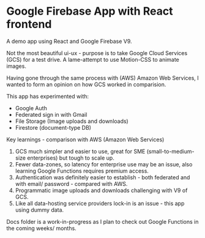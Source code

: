 # Google Firebase App with React frontend

A demo app using React and Google Firebase V9.

Not the most beautiful ui-ux - purpose is to take Google Cloud Services (GCS) for a test drive. A lame-attempt to use Motion-CSS to animate images. 

Having gone through the same process with (AWS) Amazon Web Services, I wanted to form an opinion on how GCS worked in comparision.

This app has experimented with:

- Google Auth
- Federated sign in with Gmail
- File Storage (Image uploads and downloads)
- Firestore (document-type DB)

Key learnings - comparison with AWS (Amazon Web Services)

1. GCS much simpler and easier to use, great for SME (small-to-medium-size enterprises) but tough to scale up.
2. Fewer data-zones, so latency for enterprise use may be an issue, also learning Google Functions requires premium access.
3. Authentication was definitely easier to establish - both federated and with email/ password - compared with AWS.
4. Programmatic image uploads and downloads challenging with V9 of GCS.
5. Like all data-hosting service providers lock-in is an issue - this app using dummy data.

Docs folder is a work-in-progress as I plan to check out Google Functions in the coming weeks/ months.

